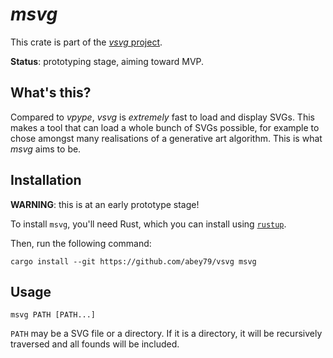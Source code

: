 # *msvg*

This crate is part of the [*vsvg* project](https://github.com/abey79/vsvg).

**Status**: prototyping stage, aiming toward MVP.

## What's this?

Compared to *vpype*, *vsvg* is *extremely* fast to load and display SVGs. This makes a tool that can load a whole bunch of SVGs possible, for example to chose amongst many realisations of a generative art algorithm. This is what *msvg* aims to be.

## Installation

**WARNING**: this is at an early prototype stage!

To install `msvg`, you'll need Rust, which you can install using [`rustup`](https://www.rust-lang.org/learn/get-started).

Then, run the following command:

```
cargo install --git https://github.com/abey79/vsvg msvg
```


## Usage

```
msvg PATH [PATH...]
```

`PATH` may be a SVG file or a directory. If it is a directory, it will be recursively traversed and all founds will be included.
